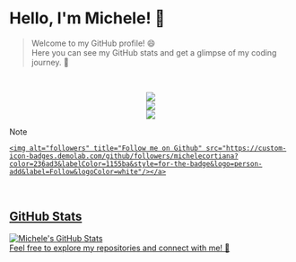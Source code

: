 
 
# Hello, I'm Michele! 👋
> Welcome to my GitHub profile! 😄  
> Here you can see my GitHub stats and get a glimpse of my coding journey. 🚀

<br>

<p align="center">
  <img src="https://skillicons.dev/icons?i=python,java,mysql" /> <br>
  <img src="https://skillicons.dev/icons?i=php,html,css,js" /> <br>
  <img src="https://skillicons.dev/icons?i=react,astro,nodejs" /> <br>
</p>


> [!NOTE]
> <a href="https://github.com/michelecortiana?tab=followers">
    <img alt="followers" title="Follow me on Github" src="https://custom-icon-badges.demolab.com/github/followers/michelecortiana?color=236ad3&labelColor=1155ba&style=for-the-badge&logo=person-add&label=Follow&logoColor=white"/></a>

<br>

<h2>GitHub Stats</h2>
   <img src="https://github-readme-stats.vercel.app/api?username=michelecortiana&show_icons=true&theme=dark" alt="Michele's GitHub Stats">

<br>
Feel free to explore my repositories and connect with me! 🤝
